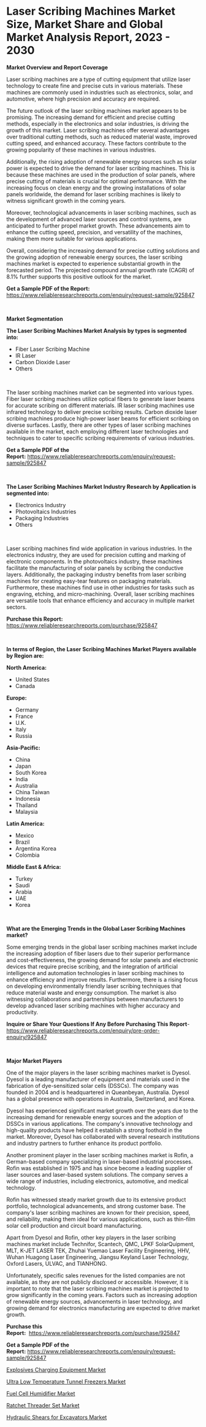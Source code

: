 <p><h1>Laser Scribing Machines Market Size, Market Share and Global Market Analysis Report, 2023 - 2030</h1></p><p><strong>Market Overview and Report Coverage</strong></p>
<p><p>Laser scribing machines are a type of cutting equipment that utilize laser technology to create fine and precise cuts in various materials. These machines are commonly used in industries such as electronics, solar, and automotive, where high precision and accuracy are required.</p><p>The future outlook of the laser scribing machines market appears to be promising. The increasing demand for efficient and precise cutting methods, especially in the electronics and solar industries, is driving the growth of this market. Laser scribing machines offer several advantages over traditional cutting methods, such as reduced material waste, improved cutting speed, and enhanced accuracy. These factors contribute to the growing popularity of these machines in various industries.</p><p>Additionally, the rising adoption of renewable energy sources such as solar power is expected to drive the demand for laser scribing machines. This is because these machines are used in the production of solar panels, where precise cutting of materials is crucial for optimal performance. With the increasing focus on clean energy and the growing installations of solar panels worldwide, the demand for laser scribing machines is likely to witness significant growth in the coming years.</p><p>Moreover, technological advancements in laser scribing machines, such as the development of advanced laser sources and control systems, are anticipated to further propel market growth. These advancements aim to enhance the cutting speed, precision, and versatility of the machines, making them more suitable for various applications.</p><p>Overall, considering the increasing demand for precise cutting solutions and the growing adoption of renewable energy sources, the laser scribing machines market is expected to experience substantial growth in the forecasted period. The projected compound annual growth rate (CAGR) of 8.1% further supports this positive outlook for the market.</p></p>
<p><strong>Get a Sample PDF of the Report:</strong> <a href="https://www.reliableresearchreports.com/enquiry/request-sample/925847">https://www.reliableresearchreports.com/enquiry/request-sample/925847</a></p>
<p>&nbsp;</p>
<p><strong>Market Segmentation</strong></p>
<p><strong>The Laser Scribing Machines Market Analysis by types is segmented into:</strong></p>
<p><ul><li>Fiber Laser Scribing Machine</li><li>IR Laser</li><li>Carbon Dioxide Laser</li><li>Others</li></ul></p>
<p>&nbsp;</p>
<p><p>The laser scribing machines market can be segmented into various types. Fiber laser scribing machines utilize optical fibers to generate laser beams for accurate scribing on different materials. IR laser scribing machines use infrared technology to deliver precise scribing results. Carbon dioxide laser scribing machines produce high-power laser beams for efficient scribing on diverse surfaces. Lastly, there are other types of laser scribing machines available in the market, each employing different laser technologies and techniques to cater to specific scribing requirements of various industries.</p></p>
<p><strong>Get a Sample PDF of the Report:</strong>&nbsp;<a href="https://www.reliableresearchreports.com/enquiry/request-sample/925847">https://www.reliableresearchreports.com/enquiry/request-sample/925847</a></p>
<p>&nbsp;</p>
<p><strong>The Laser Scribing Machines Market Industry Research by Application is segmented into:</strong></p>
<p><ul><li>Electronics Industry</li><li>Photovoltaics Industries</li><li>Packaging Industries</li><li>Others</li></ul></p>
<p>&nbsp;</p>
<p><p>Laser scribing machines find wide application in various industries. In the electronics industry, they are used for precision cutting and marking of electronic components. In the photovoltaics industry, these machines facilitate the manufacturing of solar panels by scribing the conductive layers. Additionally, the packaging industry benefits from laser scribing machines for creating easy-tear features on packaging materials. Furthermore, these machines find use in other industries for tasks such as engraving, etching, and micro-machining. Overall, laser scribing machines are versatile tools that enhance efficiency and accuracy in multiple market sectors.</p></p>
<p><strong>Purchase this Report:</strong>&nbsp; <a href="https://www.reliableresearchreports.com/purchase/925847">https://www.reliableresearchreports.com/purchase/925847</a></p>
<p>&nbsp;</p>
<p><strong>In terms of Region, the Laser Scribing Machines Market Players available by Region are:</strong></p>
<p>
    <p> <strong> North America: </strong>
        <ul>
            <li>United States</li>
            <li>Canada</li>
        </ul>
        </p> 
    <p> <strong> Europe: </strong>
        <ul>
            <li>Germany</li>
            <li>France</li>
            <li>U.K.</li>
            <li>Italy</li>
            <li>Russia</li>
        </ul>
        </p> 
    <p> <strong> Asia-Pacific: </strong>
        <ul>
            <li>China</li>
            <li>Japan</li>
            <li>South Korea</li>
            <li>India</li>
            <li>Australia</li>
            <li>China Taiwan</li>
            <li>Indonesia</li>
            <li>Thailand</li>
            <li>Malaysia</li>
        </ul>
        </p> 
    <p> <strong> Latin America: </strong>
        <ul>
            <li>Mexico</li>
            <li>Brazil</li>
            <li>Argentina Korea</li>
            <li>Colombia</li>
        </ul>
        </p> 
    <p> <strong> Middle East & Africa: </strong>
        <ul>
            <li>Turkey</li>
            <li>Saudi</li>
            <li>Arabia</li>
            <li>UAE</li>
            <li>Korea</li>
        </ul>
    </p>
    </p>
<p>&nbsp;</p>
<p><strong>What are the Emerging Trends in the Global Laser Scribing Machines market?</strong></p>
<p><p>Some emerging trends in the global laser scribing machines market include the increasing adoption of fiber lasers due to their superior performance and cost-effectiveness, the growing demand for solar panels and electronic devices that require precise scribing, and the integration of artificial intelligence and automation technologies in laser scribing machines to enhance efficiency and improve results. Furthermore, there is a rising focus on developing environmentally friendly laser scribing techniques that reduce material waste and energy consumption. The market is also witnessing collaborations and partnerships between manufacturers to develop advanced laser scribing machines with higher accuracy and productivity.</p></p>
<p><strong>Inquire or Share Your Questions If Any Before Purchasing This Report</strong>- <a href="https://www.reliableresearchreports.com/enquiry/pre-order-enquiry/925847">https://www.reliableresearchreports.com/enquiry/pre-order-enquiry/925847</a></p>
<p>&nbsp;</p>
<p><strong>Major Market Players</strong></p>
<p><p>One of the major players in the laser scribing machines market is Dyesol. Dyesol is a leading manufacturer of equipment and materials used in the fabrication of dye-sensitized solar cells (DSSCs). The company was founded in 2004 and is headquartered in Queanbeyan, Australia. Dyesol has a global presence with operations in Australia, Switzerland, and Korea.</p><p>Dyesol has experienced significant market growth over the years due to the increasing demand for renewable energy sources and the adoption of DSSCs in various applications. The company's innovative technology and high-quality products have helped it establish a strong foothold in the market. Moreover, Dyesol has collaborated with several research institutions and industry partners to further enhance its product portfolio.</p><p>Another prominent player in the laser scribing machines market is Rofin, a German-based company specializing in laser-based industrial processes. Rofin was established in 1975 and has since become a leading supplier of laser sources and laser-based system solutions. The company serves a wide range of industries, including electronics, automotive, and medical technology.</p><p>Rofin has witnessed steady market growth due to its extensive product portfolio, technological advancements, and strong customer base. The company's laser scribing machines are known for their precision, speed, and reliability, making them ideal for various applications, such as thin-film solar cell production and circuit board manufacturing.</p><p>Apart from Dyesol and Rofin, other key players in the laser scribing machines market include Technifor, Scantech, QMC, LPKF SolarQuipment, MLT, K-JET LASER TEK, Zhuhai Yuemao Laser Facility Engineering, HHV, Wuhan Huagong Laser Engineering, Jiangsu Keyland Laser Technology, Oxford Lasers, ULVAC, and TIANHONG.</p><p>Unfortunately, specific sales revenues for the listed companies are not available, as they are not publicly disclosed or accessible. However, it is important to note that the laser scribing machines market is projected to grow significantly in the coming years. Factors such as increasing adoption of renewable energy sources, advancements in laser technology, and growing demand for electronics manufacturing are expected to drive market growth.</p></p>
<p><strong>Purchase this Report:</strong>&nbsp;&nbsp;<a href="https://www.reliableresearchreports.com/purchase/925847">https://www.reliableresearchreports.com/purchase/925847</a></p>
<p></p>
<p><strong>Get a Sample PDF of the Report:</strong>&nbsp;<a href="https://www.reliableresearchreports.com/enquiry/request-sample/925847">https://www.reliableresearchreports.com/enquiry/request-sample/925847</a></p>
<p><p><a href="https://www.linkedin.com/pulse/explosives-charging-equipment-market-size-2023-2030-bi25f/">Explosives Charging Equipment Market</a></p><p><a href="https://www.linkedin.com/pulse/ultra-low-temperature-tunnel-freezers-market-size-growth-9r6ef/">Ultra Low Temperature Tunnel Freezers Market</a></p><p><a href="https://medium.com/@albanaduro2018/fuel-cell-humidifier-market-size-growth-forecast-2023-2030-247496fc0c46">Fuel Cell Humidifier Market</a></p><p><a href="https://medium.com/@santosh.reportprime/ratchet-threader-set-market-size-growth-forecast-2023-2030-aea66f117ecf">Ratchet Threader Set Market</a></p><p><a href="https://github.com/sofayahoo2023/Market-Research-Report-List-1/blob/main/hydraulic-shears-for-excavators-market.md">Hydraulic Shears for Excavators Market</a></p></p>